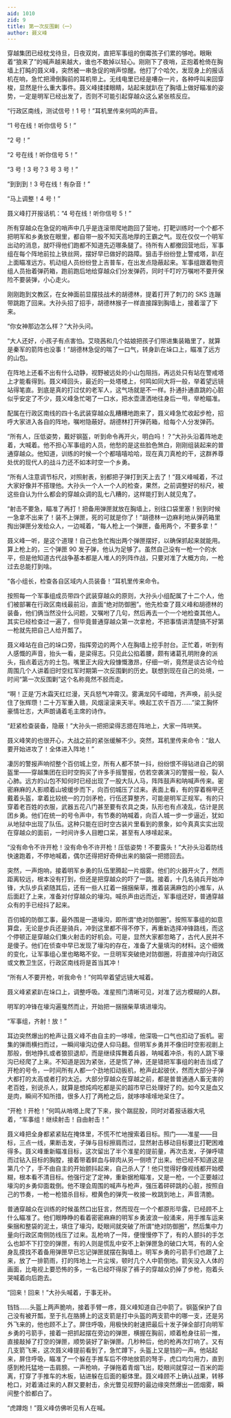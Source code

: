 ```yaml
---
aid: 1010
zid: 9
title: 第一次反围剿（一）
author: 聂义峰
---
```


穿越集团已经枕戈待旦，日夜双岗，直把军事组的倒霉孩子们累的够呛。眼瞅着“狼来了”的喊声越来越大，谁也不敢掉以轻心。刚刚下了夜哨，正抱着枪倚在胸墙上打盹的聂义峰，突然被一串急促的哨声惊醒。他打了个哈欠，发现身上的报话机在响，急忙把滑倒胸前的耳机带上。无线电里已经是嘈杂一片，各种呼叫来回穿梭，显然是什么重大事件。聂义峰揉揉眼睛，站起来就趴在了胸墙上做好瞄准的姿势，一定是明军已经出发了，否则不可能引起穿越众这么紧张核反应。

“行政区南线，测试信号！1 号！”耳机里传来何鸣的声音。

“1 号在线！听你信号 5！”

“2 号！”

“2 号在线！听你信号 5！”

“3 号！3 号？3 号 3 号！”

“到到到！3 号在线！有杂音！”

“马上调整！4 号！”

聂义峰打开报话机：“4 号在线！听你信号 5！”

所有穿越众在急促的哨声中几乎是连滚带爬地跑回了营地，打靶训练时一个个都不把明军和乡勇放在眼里，都自带一股不知天高地厚的王霸之气。现在仅仅一个明军出动的消息，就吓得他们跑都不知道先迈哪条腿了。待所有人都撤回营地后，军事组在每个阵地前拉上铁丝网，摆好早已做好的路障。狙击手纷纷登上警戒塔，趴在上面瞄准远方。机动组人员纷纷登上吉普车，在出发点隐蔽起来。军事组跟着物资组人员抬着弹药箱，跑前跑后地给穿越众们分发弹药，同时千叮咛万嘱咐不要开保险不要装弹，小心走火。

刚刚跑到文教区，在女神面前显摆技战术的胡德林，提着打开了刺刀的 SKS 连蹦带跳跑了回来。大孙头招了招手，胡德林猴子一样直接蹿到胸墙上，接着溜了下来。

“你女神那边怎么样？”大孙头问。

“大人还好，小孩子有点害怕。艾晓茜和几个姑娘把孩子们带进集装箱里了，就算是秦军的箭阵也没事！”胡德林急促的喘了一口气，转身趴在垛口上，瞄准了远方的山包。

在阵地上还看不出有什么动静，视野被远处的小山包阻挡，再远处只有站在警戒塔上才能看得到。聂义峰回头，最近的一处塔楼上，何鸣如同大将一般，举着望远镜站得笔直。到底是真的打过仗的老军人，这气场就是不一样。扑通扑通直跳的心脏似乎安定了不少，聂义峰急忙喝了一口水，把水壶潇洒地往身后一甩，举枪瞄准。

配属在行政区南线的四十名武装穿越众乱糟糟地跑来了，聂义峰急忙收起步枪，招呼大家进入各自的阵地，嘱咐隐蔽好。胡德林打开弹药箱，给每个人分发弹药。

“所有人，压低姿势，戴好钢盔，听到命令再开火，明白吗！？”大孙头沿着阵地走着，大喊着。他不担心军事组的人员，他愁的是这些脸色煞白，刚刚组装起来的普通穿越众。他知道，训练的时候一个个都嘻嘻哈哈，现在真刀真枪的干，这群养尊处优的现代人的战斗力还不如本时空一个乡勇。

“所有人注意调节标尺，对照射表，别都把子弹打到天上去了！”聂义峰喊着，不过大家好像并不搭理他。大孙头一个人一个人的检查，果然，之前调整好的标尺，被这些自认为什么都会的穿越众调的乱七八糟的，这样能打到人就见鬼了。

“射击不要急，瞄准了再打！把备用弹匣就放在胸墙上，别往口袋里塞！别到时候一急拿不出来了！装不上弹匣，死的可就是你了！”胡德林一边麻利地从弹药箱里掏出弹匣分发给众人，一边喊着，“每人枪上一个弹匣，备用两个，不要多拿！”

聂义峰一听，是这个道理！自己也急忙掏出两个弹匣摆好，以确保抓起来就能用。算上枪上的，三个弹匣 90 发子弹，他认为足够了。虽然自己没有一枪一个的水平，但是他知道古代战争基本都是人堆人的列阵作战，只要对准了大概方向，一枪过去总能打到啥。

“各小组长，检查各自区域内人员装备！”耳机里传来命令。

按照每一个军事组成员带四个武装穿越众的原则，大孙头小组配属了十二个人，他们被部署在行政区南线最前沿，直面“绝对防御圈”。他先检查了聂义峰和胡德林的装备，他们俩当然没什么问题，又嘱咐了几句，然后再去一个一个地检查其他人。其实已经检查过一遍了，但毕竟普通穿越众第一次拿枪，不把事情讲清楚搞不好第一枪就先把自己人给开瓢了。

聂义峰站在自己的垛口旁，指挥旁边的两个人在胸墙上挖手肘台。正忙着，听到有人感慨的声音，抬头一看，是梁得志。只见此公掐着腰，颇有诸葛孔明附身的派头，指点着远方的土包。嘴里正大段大段慷慨激昂，仔细一听，竟然是谈古论今给周围几个人讲着旧时空红军时期第一次反围剿的历史。联想到现在自己的处境，一时间“第一次反围剿”这个名称竟然不胫而走。

“啊！正是‘万木霜天红烂漫，天兵怒气冲霄汉。雾满龙冈千嶂暗，齐声唤，前头捉住了张辉瓒！二十万军重入赣，风烟滚滚来天半。唤起工农千百万……”梁工胸怀豪情壮志，大声朗诵着毛主席的诗作。

“赶紧检查装备，隐蔽！”大孙头一把把梁得志摁在阵地上，大家一阵哄笑。

聂义峰笑的也很开心，大战之前的紧张缓解不少。突然，耳机里传来命令：“敌人要开始进攻了！全体进入阵地！”

凄厉的警报声响彻整个百仞城上空，所有人都不禁一抖，纷纷恨不得钻进自己的钢盔里——穿越集团在旧时空购买了许多手摇警报，仿若空袭演习的警报一般，裂人心肺。远方的山包不知何时已经出现了一股大队人马，阵阵鼓声和呐喊声传来。密密麻麻的人影顺着山坡缓步而下，向百仞城压了过来。表面上看，有的穿着棉甲还戴着头盔，拿着比较统一的刀剑矛枪，行伍还算整齐，可能是明军正规军。有的只穿着老百姓的衣服，武器五花八门甚至要有农具之类，队形也有点凌乱，估计是民团乡勇。他们在统一的号令声中，有节奏的呐喊着，向百人城一步一步逼近，犹如从地狱中出现了队伍。这种只能在旧时空古装片里看到的景象，如今真真实实出现在穿越众的面前，一时间许多人目瞪口呆，甚至有人哆嗦起来。

“没有命令不许开枪！没有命令不许开枪！压低姿势！不要露头！”大孙头沿着防线快速跑着，不停地喊着，偶尔还得把好奇伸出来的脑袋一把摁回去。

突然，一声炮响，接着明军乡勇的队伍里腾起一片烟雾。他们的火器开火了，然而距离较远，根本没有打到，但还是把穿越众的吓了一跳。接着，十几名骑兵开始冲锋，大队步兵紧随其后，还有一些人扛着一捆捆柴草，推着装满麻包的小推车，从后面赶了上来，准备对付穿越众的壕沟。喊杀声由远而近，军事组还好，普通穿越众有的手已经抖了起来。

百仞城的防御工事，最外围是一道壕沟，即所谓“绝对防御圈”。按照军事组的如意算盘，无论是步兵还是骑兵，冲到这里都不得不停下，再重新选择冲锋路线，而这个停顿正是穿越众们集火射击的好机会。可是，显然大家都忽略了，古代人民并不是傻子。他们在侦查中早已发现了壕沟的存在，准备了大量填沟的材料。这个细微的变化，让军事组心里也略略不安。一旦明军突破绝对防御圈，将直接冲向行政区或文教卫生区，行政区南线将是首当其冲！

“所有人不要开枪，听我命令！”何鸣举着望远镜大喊着。

聂义峰紧紧趴在垛口上，调整呼吸。准星照门清晰可见，对准了远方模糊的人群。

明军的冲锋在壕沟遍戛然而止，开始把一捆捆柴草填进壕沟。

“军事组，齐射！放！”

耳边突然爆出的枪声让聂义峰不由自主的一哆嗦，他深吸一口气也扣动了扳机。密集的弹雨横扫而过，一瞬间壕沟边便人仰马翻。但明军乡勇并不像旧时空影视剧上那般，倒地挣扎或者狼狈退却，而是继续挥舞着兵器，呐喊着冲杀，有的人跳下壕沟已经爬了上来。不知道是因为紧张，还是慌了神，还是错把军事组的射击当成了开枪的号令，一时间所有人都一个劲地扣动扳机，枪声此起彼伏，然而大部分子弹大都打的太高或者打的太近。大部分穿越众在穿越之前，都是普普通通人畜无害的老百姓，别说杀人，就算是想炖鸡吃都是买的超市早已处理好了的。如今又是血又是肉，瞬间不知所措，很多人打了两枪之后，就哆哆嗦嗦地呆住了。

“开枪！开枪！”何鸣从哨塔上爬了下来，挨个踹屁股，同时对着报话器大吼着，“军事组！继续射击！自由射击！”

聂义峰把全身都紧紧贴在掩体里，不慌不忙地搜索着目标。照门——准星——目标，三点一线，果断击发，子弹与目标擦肩而过，显然射击移动目标要比打靶困难得多。聂义峰重新瞄准目标，这次留出了半个准星的提前量，再次击发，子弹呼啸而过钻入目标的胸膛，接着带着鲜血与碎肉从另一侧喷了出来。他已经不知道这是第几个了，手不由自主的开始颤抖起来，自己杀人了！他只觉得好像视线都开始模糊，根本看不清目标。他强行定了定神，重新据枪瞄准，又是一枪，一个正要越过壕沟的乡勇仰面栽倒。他不理会周围的喊声与枪声，强压着砰砰跳的心脏，按照自己的节奏，一枪一枪猎杀目标，橙黄色的弹壳一枚接一枚跳到地上，声音清脆。

普通穿越众在训练的时候虽然口出狂言，然而现在一个个都原形毕露，已经顾不上什么瞄准了。他们眼睁睁的看着密密麻麻的明军乡勇波浪一般涌来，用手推车运来柴捆和整袋的泥土，填住了壕沟，眨眼间就突破了所谓“绝对防御圈”，然后集中力量向行政区南侧防线压了过来。乱枪响了一阵，便慢慢停下了，有的人颤抖的手怎么也卸不下打空的弹匣，有的人则是慌乱中安不上新弹匣急的破口大骂，有的人全身乱摸找不着备用弹匣早已忘记弹匣就摆在胸墙上。明军乡勇的弓箭手们也跟了上来，放了一排箭雨，打的阵地上一片尘埃，顿时几个人中箭倒地。箭矢没入人体的画面，比电视上要恐怖的多，一名已经吓得尿了裤子的穿越众扔掉了步枪，抱着头哭喊着向后跑去。

“回来！回来！”大孙头喊着，于事无补。

铛铛……头盔上两声脆响，接着手臂一疼，聂义峰知道自己中箭了。钢盔保护了自己没有被开瓢，至于扎在胳膊上的这支箭是打中头盔的两支箭中的哪一支，还是另外飞来的，他也顾不上了。屏住呼吸，用极快的射速把最后十发子弹全部打向明军乡勇的弓箭手，接着一把抓起摆在旁边的弹匣，横握在胸前，顺着枪身往前一推，直接敲掉了打空的弹匣，顺势装好了新弹匣。几秒种后，他的枪再次打响了。又有几支箭飞来，这次聂义峰提前看到了，急忙蹲下，头盔上又是铛的一声。他站起来，屏住呼吸，瞄准了一个躲在手推车后不停地放箭的弩手，虎口均匀用力，直到感到枪托猛地一击肩膀。一声枪响，子弹拖着青烟飞出，眨眼间就穿过一百米的距离，打穿了手推车的木板，钻进躲在后面的躯体里。聂义峰顾不上确认战果，转移枪口，对着涌过来的人群又要射击，余光瞥见视野的最边缘突然爆出一团烟雾，瞬间整个脸都白了。

“虎蹲炮！”聂义峰仿佛听见有人在喊。

